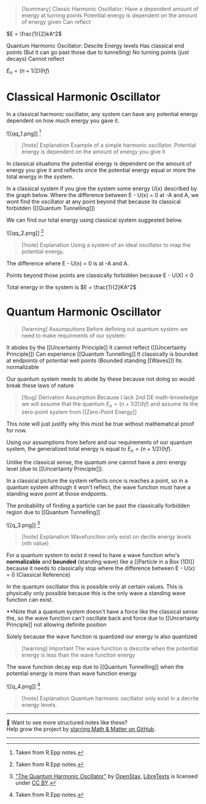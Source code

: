
>[!summary]
Classic Harmonic Oscillator:
Have a dependent amount of energy at turning points
Potential energy is dependent on the amount of energy given 
Can reflect 
>
$E = \frac{1}{2}kA^2$
>
Quantum Harmonic Oscillator:
Descite Energy levels
Has classical end points (But it can go past those due to tunnelling)
No turning points (just decays)
Cannot reflect
>
$E_n = (n+1/2)(hf)$ 
# Classical Harmonic Oscillator 
In a classical harmonic oscillator, any system can have any potential energy dependent on how much energy you gave it. 

![[qq_1.png]]
[^2]
>[!note] Explanation
Example of a simple harmonic oscillator.
Potential energy is dependent on the amount of energy you give it


In classical situations the potential energy is dependent on the amount of energy you give it and reflects once the potential energy equal or more the total energy in the system.

In a classical system if you give the system some energy U(x) described by the graph below. Where the difference between E - U(x) = 0 at -A and A, we wont find the oscillator at any point beyond that because its classical forbidden ([[Quantum Tunnelling]])

We can find our total energy using classical system suggested below.

![[qq_2.png]]
[^2]
>[!note] Explanation
Using a system of an ideal oscillator to map the potential energy.
>
The difference where E - U(x) = 0 is at -A and A. 
>
Points beyond those points are classically forbidden because E - U(X) < 0
>
Total energy in the system is $E = \frac{1}{2}KA^2$ 

# Quantum Harmonic Oscillator 
>[!warning] Assumputions
Before defining out quantum system we need to make requirments of our system:
>
It abides by the [[Uncertainty Principle]]
It cannot reflect ([[Uncertainty Principle]])
Can experience [[Quantum Tunnelling]]
It classically is bounded at endpoints of potential well points (Bounded standing [[Waves]])
Its normalizable 
>
Our quantum system needs to abide by these because not doing so would break these laws of nature
>

>[!bug] Derivation Assumption
Because I lack 2nd DE math-knowledge we will assume that the quantum $E_n = (n+1/2)(hf)$ and assume its the zero-point system from [[Zero-Point Energy]]
>
This note will just justify why this must be true without mathematical proof for now.

Using our assumptions from before and our requirements of our quantum system, the generalized total energy is equal to $E_n = (n+1/2)(hf)$.

Unlike the classical sense, the quantum one cannot have a zero energy level (due to [[Uncertainty Principle]]).

In a classical picture the system reflects once is reaches a point, so in a quantum system although it won't reflect, the wave function must have a standing wave point at those endpoints.

The probability of finding a particle can be past the classically forbidden region due to [[Quantum Tunnelling]] 

![[q_3.png]]
[^1]
>[!note] Explanation
Wavefunction only exist on decite energy levels (nth value)

For a quantum system to exist it need to have a wave function who's **normalizable** and **bounded** (standing wave) like a [[Particle in a Box (1D)]] because it needs to classically stop where the difference between E - U(x) = 0 (Classical Reference)

In the quantum oscillator this is possible only at certain values. This is physically only possible because this is the only wave a standing wave function can exist. 

**Note that a quantum system doesn't have a force like the classical sense the, so the wave function can't oscillate back and force due to [[Uncertainty Principle]] not allowing definite position

Solely because the wave function is quantized our energy is also quantized 

>[!warning] Important
The wave function is descrite when the potential energy is less than the wave function energy
>
The wave function decay exp due to [[Quantum Tunnelling]] when the potential energy is more than wave function energy

![[q_4.png]]
[^2]
>[!note] Explanation
Quantum harmonic oscillator only exist in a decrite energy levels.


[^1]: ["The Quantum Harmonic Oscillator"](https://phys.libretexts.org/@go/page/4531) by [OpenStax](https://openstax.org/), [LibreTexts](https://libretexts.org/) is licensed under [CC BY](https://creativecommons.org/licenses/by/4.0/).

[^2]: Taken from R.Epp notes.

---

📂 Want to see more structured notes like these?  
Help grow the project by [starring Math & Matter on GitHub](https://github.com/rajeevphysics/Obsidan-MathMatter).

---
